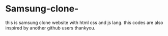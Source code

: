 # Samsung-clone-
this is samsung clone website with html css and js lang. this codes are also inspired by another github users thankyou.
